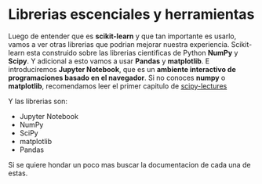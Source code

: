 # Librerias escenciales y herramientas

Luego de entender que es **scikit-learn** y que tan importante es usarlo, vamos a ver otras librerias que podrian mejorar nuestra experiencia. Scikit-learn esta construido sobre las librerias cientificas de Python **NumPy** y **Scipy**. Y adicional a esto vamos a usar **Pandas** y **matplotlib**. E introduciremos **Jupyter Notebook**, que es un **ambiente interactivo de programaciones basado en el navegador**.
Si no conoces **numpy** o **matplotlib**, recomendamos leer el primer capitulo de [scipy-lectures](http://www.scipy-lectures.org)

Y las librerias son:

- Jupyter Notebook
- NumPy
- SciPy
- matplotlib
- Pandas

Si se quiere hondar un poco mas buscar la documentacion de cada una de estas.
